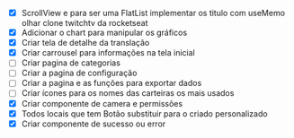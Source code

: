 - [x] ScrollView e para ser uma FlatList implementar os titulo com useMemo olhar clone twitchtv da rocketseat
- [x] Adicionar o chart para manipular os gráficos
- [x] Criar tela de detalhe da translação
- [x] Criar carrousel para informações na tela inicial
- [ ] Criar pagina de categorias
- [ ] Criar a pagina de configuração
- [ ] Criar a pagina e as funções para exportar dados
- [ ] Criar ícones para os nomes das carteiras os mais usados
- [x] Criar componente de camera e permissões
- [x] Todos locais que tem Botão substituir para o criado personalizado
- [x] Criar componente de sucesso ou error